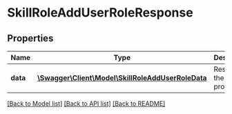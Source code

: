 # SkillRoleAddUserRoleResponse

## Properties
Name | Type | Description | Notes
------------ | ------------- | ------------- | -------------
**data** | [**\Swagger\Client\Model\SkillRoleAddUserRoleData**](SkillRoleAddUserRoleData.md) | Results of the assign process | 

[[Back to Model list]](../README.md#documentation-for-models) [[Back to API list]](../README.md#documentation-for-api-endpoints) [[Back to README]](../README.md)


